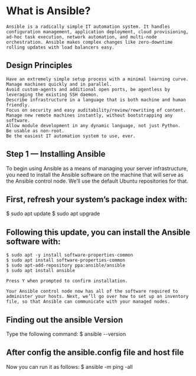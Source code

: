 # What is Ansible?
```
Ansible is a radically simple IT automation system. It handles configuration management, application deployment, cloud provisioning, ad-hoc task execution, network automation, and multi-node orchestration. Ansible makes complex changes like zero-downtime rolling updates with load balancers easy.
```

## Design Principles
    Have an extremely simple setup process with a minimal learning curve.
    Manage machines quickly and in parallel.
    Avoid custom-agents and additional open ports, be agentless by leveraging the existing SSH daemon.
    Describe infrastructure in a language that is both machine and human friendly.
    Focus on security and easy auditability/review/rewriting of content.
    Manage new remote machines instantly, without bootstrapping any software.
    Allow module development in any dynamic language, not just Python.
    Be usable as non-root.
    Be the easiest IT automation system to use, ever.

## Step 1 — Installing Ansible
To begin using Ansible as a means of managing your server infrastructure, you need to install the Ansible software on the machine that will serve as the Ansible control node. We’ll use the default Ubuntu repositories for that.

## First, refresh your system’s package index with:
$ sudo apt update
$ sudo apt upgrade

## Following this update, you can install the Ansible software with:
```
$ sudo apt -y install software-properties-common
$ sudo apt install software-properties-common
$ sudo apt-add-repository ppa:ansible/ansible
$ sudo apt install ansible

Press Y when prompted to confirm installation.

Your Ansible control node now has all of the software required to administer your hosts. Next, we’ll go over how to set up an inventory file, so that Ansible can communicate with your managed nodes.
```

## Finding out the ansible Version
Type the following command:
$ ansible --version

## After config the ansible.config file and host file 
Now you can run it as follows:
$ ansible -m ping -all
